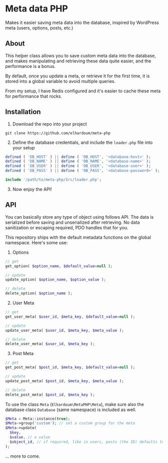 # Meta data PHP

Makes it easier saving meta data into the database, inspired by WordPress meta (users, options, posts, etc.)

## About

This helper class allows you to save custom meta data into the database, and makes manipulating and retrieving these data quite easier, and the performance is a bonus.

By default, once you update a meta, or retrieve it for the first time, it is stored into a global variable to avoid multiple queries.

From my setup, I have Redis configured and it's easier to cache these meta for performance that rocks.


## Installation

1. Download the repo into your project

`git clone https://github.com/elhardoum/meta-php`

2. Define the database credentials, and include the `loader.php` file into your setup

```php
defined ( 'DB_HOST' ) || define ( 'DB_HOST', '<database-host>' );
defined ( 'DB_NAME' ) || define ( 'DB_NAME', '<database-name>' );
defined ( 'DB_USER' ) || define ( 'DB_USER', '<database-user>' );
defined ( 'DB_PASS' ) || define ( 'DB_PASS', '<database-password>' );

include '/path/to/meta-php/Src/loader.php';
```

3. Now enjoy the API!

## API

You can basically store any type of object using follows API. The data is serialized before saving and unserialized after retrieving. No data sanitization or escaping required, PDO handles that for you.

This repository ships with the default metadata functions on the global namespace. Here's some use:

1. Options

```php
// get
get_option( $option_name, $default_value=null );

// update
update_option( $option_name, $option_value );

// delete
delete_option( $option_name );
```

2. User Meta

```php
// get
get_user_meta( $user_id, $meta_key, $default_value=null );

// update
update_user_meta( $user_id, $meta_key, $meta_value );

// delete
delete_user_meta( $user_id, $meta_key );
```

3. Post Meta

```php
// get
get_post_meta( $post_id, $meta_key, $default_value=null );

// update
update_post_meta( $post_id, $meta_key, $meta_value );

// delete
delete_post_meta( $post_id, $meta_key );
```

To use the class `Meta` (`Elhardoum\MetaPHP\Meta`), make sure also the database class `Database` (same namespace) is included as well.

```php
$Meta = Meta::instance(true);
$Meta->group('custom'); // set a custom group for the meta
$Meta->update(
  $key,
  $value, // a value
  $object_id, // if required, like in users, posts (the ID) defaults to 0,
);
```

... more to come.

